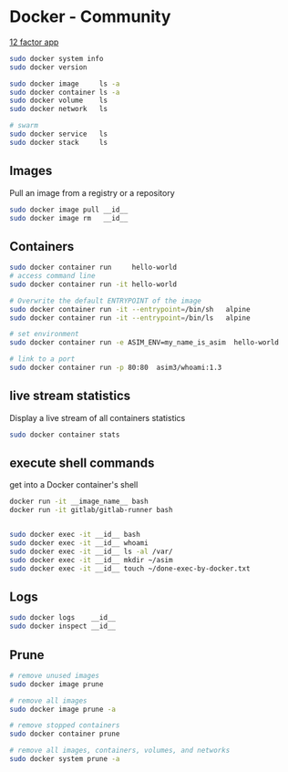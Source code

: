 # Docker - Community
[12 factor app](https://12factor.net/)

```bash
sudo docker system info
sudo docker version

sudo docker image     ls -a
sudo docker container ls -a
sudo docker volume    ls
sudo docker network   ls

# swarm
sudo docker service   ls
sudo docker stack     ls
```


## Images
Pull an image from a registry or a repository
```bash
sudo docker image pull __id__
sudo docker image rm   __id__
```


## Containers
```bash
sudo docker container run     hello-world
# access command line
sudo docker container run -it hello-world

# Overwrite the default ENTRYPOINT of the image
sudo docker container run -it --entrypoint=/bin/sh   alpine
sudo docker container run -it --entrypoint=/bin/ls   alpine

# set environment
sudo docker container run -e ASIM_ENV=my_name_is_asim  hello-world

# link to a port
sudo docker container run -p 80:80  asim3/whoami:1.3

```


## live stream statistics
Display a live stream of all containers statistics
```bash
sudo docker container stats
```


## execute shell commands
get into a Docker container's shell
```bash
docker run -it __image_name__ bash
docker run -it gitlab/gitlab-runner bash


sudo docker exec -it __id__ bash
sudo docker exec -it __id__ whoami
sudo docker exec -it __id__ ls -al /var/
sudo docker exec -it __id__ mkdir ~/asim
sudo docker exec -it __id__ touch ~/done-exec-by-docker.txt
```


## Logs
```bash
sudo docker logs    __id__
sudo docker inspect __id__
```


## Prune
```bash
# remove unused images
sudo docker image prune

# remove all images
sudo docker image prune -a

# remove stopped containers
sudo docker container prune

# remove all images, containers, volumes, and networks
sudo docker system prune -a
```
